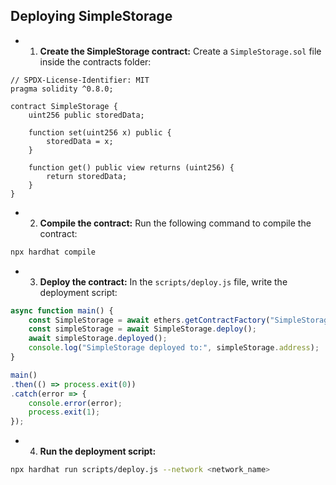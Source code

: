 ## Deploying SimpleStorage
- 1. **Create the SimpleStorage contract:** Create a `SimpleStorage.sol` file inside the contracts folder:

```solidity
// SPDX-License-Identifier: MIT
pragma solidity ^0.8.0;

contract SimpleStorage {
    uint256 public storedData;

    function set(uint256 x) public {
        storedData = x;
    }

    function get() public view returns (uint256) {
        return storedData;
    }
}
```

- 2. **Compile the contract:** Run the following command to compile the contract:

```bash
npx hardhat compile
```

- 3. **Deploy the contract:** In the `scripts/deploy.js` file, write the deployment script:

```javascript
async function main() {
    const SimpleStorage = await ethers.getContractFactory("SimpleStorage");
    const simpleStorage = await SimpleStorage.deploy();
    await simpleStorage.deployed();
    console.log("SimpleStorage deployed to:", simpleStorage.address);
}

main()
.then(() => process.exit(0))
.catch(error => {
    console.error(error);
    process.exit(1);
});
```

- 4.  **Run the deployment script:**

```bash
npx hardhat run scripts/deploy.js --network <network_name>
```
